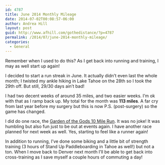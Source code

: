 ```yaml
---
id: 4787
title: June 2014 Monthly Mileage
date: 2014-07-02T00:08:57-06:00
author: Andrea Hill
layout: post
guid: http://www.afhill.com/gothedistance/?p=4787
permalink: /2014/07/june-2014-monthly-mileage/
categories:
  - General
---
```

Remember when I used to do this? As I get back into running and training, I may as well start up again!

I decided to start a run streak in June. It actually didn&#8217;t even last the whole month; I twisted my ankle hiking in Lake Tahoe on the 28th so I took the 29th off. But still, 29/30 days ain&#8217;t bad!

I had two decent weeks of around 35 miles, and two easier weeks. I&#8217;m ok with that as I ramp back up. My total for the month was **113 miles**. A far cry from last year before my surgery but this is now P.S. (post-surgery) so the game has changed. 

I did do one race, the [Garden of the Gods 10 Mile Run](http://www.afhill.com/gothedistance/2014/06/garden-of-the-gods-ten-mile-run/). It was no joke! It was humbling but also fun just to be out at events again. I have another race planned for next week as well. Yes, starting to feel like a runner again!

In addition to running, I&#8217;ve done some biking and a little bit of strength training (3 hours of Stand Up Paddleboarding in Tahoe as well!) but not a ton. When I move back to Denver next month I&#8217;ll be able to get back into cross-training as I save myself a couple hours of commuting a day!